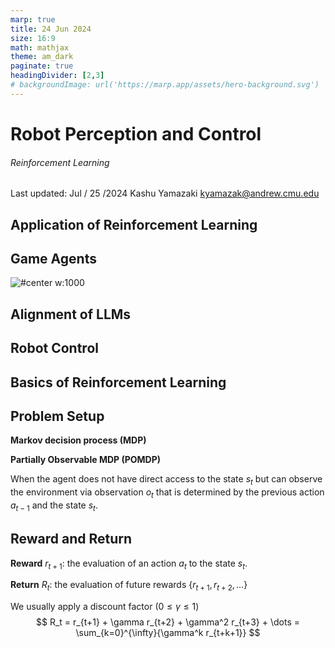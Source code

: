 ```yaml
---
marp: true
title: 24 Jun 2024
size: 16:9
math: mathjax
theme: am_dark
paginate: true
headingDivider: [2,3]
# backgroundImage: url('https://marp.app/assets/hero-background.svg')
---
```


<!-- _class: cover_b -->
<!-- _header: "" -->
<!-- _footer: "" -->
<!-- _paginate: "" -->

# Robot Perception and Control

###### Reinforcement Learning

Last updated: Jul / 25 /2024
Kashu Yamazaki
kyamazak@andrew.cmu.edu

## Application of Reinforcement Learning

<!-- _class: trans -->
<!-- _footer: "" -->
<!-- _paginate: "" -->

## Game Agents

![#center w:1000](https://www.researchgate.net/publication/353294015/figure/fig4/AS:1046198521716737@1626444573305/Popular-video-game-platforms-for-Reinforcement-Learning-research-summarized-from-59.ppm)

## Alignment of LLMs


## Robot Control


## Basics of Reinforcement Learning

<!-- _class: trans -->
<!-- _footer: "" -->
<!-- _paginate: "" -->

## Problem Setup

**Markov decision process (MDP)**


**Partially Observable MDP (POMDP)**

When the agent does not have direct access to the state $s_t$ but can observe the environment via observation $o_t$ that is determined by the previous action $a_{t-1}$ and the state $s_t$. 

## Reward and Return

**Reward** $r_{t+1}$: the evaluation of an action $a_t$ to the state $s_t$.

**Return** $R_t$: the evaluation of future rewards $\{r_{t+1}, r_{t+2}, \dots\}$

We usually apply a discount factor ($0 \leq \gamma \leq 1$) 
$$
R_t = r_{t+1} + \gamma r_{t+2} + \gamma^2 r_{t+3} + \dots = \sum_{k=0}^{\infty}{\gamma^k r_{t+k+1}}
$$
